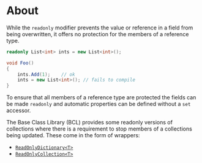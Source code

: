 # About

While the `readonly` modifier prevents the value or reference in a field from being overwritten, it offers no protection for the members of a reference type.

```csharp
readonly List<int> ints = new List<int>();

void Foo()
{
    ints.Add(1);    // ok
    ints = new List<int>(); // fails to compile
}
```

To ensure that all members of a reference type are protected the fields can be made `readonly` and automatic properties can be defined without a `set` accessor.

The Base Class Library (BCL) provides some readonly versions of collections where there is a requirement to stop members of a collections being updated. These come in the form of wrappers:

- [`ReadOnlyDictionary<T>`][ReadOnlyDictionary]
- [`ReadOnlyCollection<T>`][ReadOnlyCollection]

[ReadOnlyDictionary]: https://docs.microsoft.com/en-us/dotnet/api/system.collections.objectmodel.readonlydictionary-2
[ReadOnlyCollection]: https://docs.microsoft.com/en-us/dotnet/api/system.collections.objectmodel.readonlycollection-1
